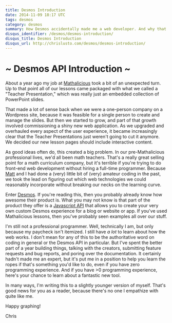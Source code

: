 ```yaml
---
title: Desmos Introduction
date: 2014-11-09 18:17 UTC
tags: desmos
category: desmos
summary: How Desmos accidentally made me a web developer. And why that might be good news for you.
disqus_identifier: /desmos/desmos-introduction/
disqus_title: Desmos Introduction
disqus_url: http://chrislusto.com/desmos/desmos-introduction/
---
```


# ~ Desmos API Introduction ~

About a year ago my job at [Mathalicious](http://mathalicious.com) took a bit of an unexpected turn. Up to that point all of our lessons came packaged with what we called a "Teacher Presentation," which was really just an embedded collection of PowerPoint slides.

That made a lot of sense back when we were a one-person company on a Wordpress site, because it was feasible for a single person to create and manage the slides. But then we started to grow, and part of that growth involved commissioning a shiny new web application. As we upgraded and overhauled every aspect of the user experience, it became increasingly clear that the Teacher Presentations just weren't going to cut it anymore. We decided our new lesson pages should include interactive content.

As good ideas often do, this created a big problem. In our pre-Mathalicious professional lives, we'd all been math teachers. That's a really great selling point for a math curriculum company, but it's terrible if you're trying to do front-end web development without hiring a full-time programmer. Because [Matt](http://twitter.com/mmmaaatttttt) and I had done a (very) little bit of (very) amateur coding in the past, we took the lead on figuring out which web technologies we could reasonably incorporate without breaking our necks on the learning curve.

Enter [Desmos](http://desmos.com). If you're reading this, then you probably already know how awesome their product is. What you may not know is that part of the product they offer is a [Javascript API](http://www.desmos.com/api/v0.4/docs) that allows you to create your very own custom Desmos experience for a blog or website or app. If you've used Mathalicious lessons, then you've probably seen examples all over our stuff.

I'm still not a professional programmer. Well, technically I am, but only because my paycheck isn't itemized. I still have *a lot* to learn about how the web works. I don't mean for any of this to be the authoritative word on coding in general or the Desmos API in particular. But I've spent the better part of a year building things, talking with the creators, submitting feature requests and bug reports, and poring over the documentation. It certainly hadn't made me an expert, but it's put me in a position to help you learn the ropes if that's something you'd like to do, even if you have zero programming experience. And if you have &gt;0 programming experience, here's your chance to learn about a fantastic new tool.

In many ways, I'm writing this to a slightly younger version of myself. That's good news for you as a reader, because there's no one I empathize with quite like me.

Happy graphing!

Chris